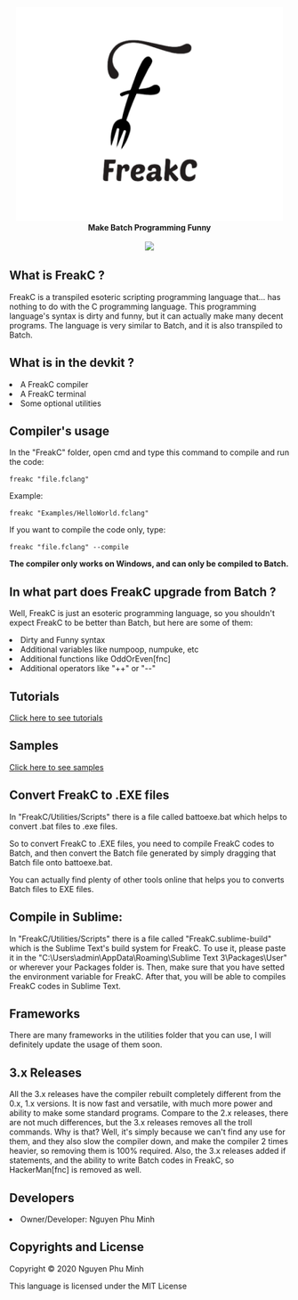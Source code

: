<div align="center">
  <img src="Resources/Branding/logo.png" />
  <br/>
  <b>Make Batch Programming Funny</b>
  <br/>
  <br/>
  <a href="https://github.com/nguyenphuminh/FreakC/blob/master/LICENSE.md"><img src="https://img.shields.io/badge/license-MIT-blue.svg"/></a>
</div>

## What is FreakC ?
FreakC is a transpiled esoteric scripting programming language that... has nothing to do with the C programming language. This programming language's syntax is dirty and funny, but it can actually make many decent programs. The language is very similar to Batch, and it is also transpiled to Batch.

## What is in the devkit ?
<li>A FreakC compiler</li>
<li>A FreakC terminal</li>
<li>Some optional utilities</li>

## Compiler's usage
In the "FreakC" folder, open cmd and type this command to compile and run the code:

    freakc "file.fclang"
    
Example:
    
    freakc "Examples/HelloWorld.fclang"
 
If you want to compile the code only, type:

    freakc "file.fclang" --compile

<b>The compiler only works on Windows, and can only be compiled to Batch.</b>

## In what part does FreakC upgrade from Batch ?
Well, FreakC is just an esoteric programming language, so you shouldn't expect FreakC to be better than Batch, but here are some of them:

<li>Dirty and Funny syntax</li>
<li>Additional variables like numpoop, numpuke, etc</li>
<li>Additional functions like OddOrEven[fnc]</li>
<li>Additional operators like "++" or "--"</li>

## Tutorials 
<a href=https://github.com/nguyenphuminh/FreakC/blob/master/TUTORIAL.md>Click here to see tutorials</a>

## Samples
<a href=https://github.com/nguyenphuminh/FreakC/tree/master/Examples>Click here to see samples</a>

## Convert FreakC to .EXE files
In "FreakC/Utilities/Scripts" there is a file called battoexe.bat which helps to convert .bat files to .exe files.

So to convert FreakC to .EXE files, you need to compile FreakC codes to Batch, and then convert the Batch file generated by simply dragging that Batch file onto battoexe.bat.

You can actually find plenty of other tools online that helps you to converts Batch files to EXE files.

## Compile in Sublime:
In "FreakC/Utilities/Scripts" there is a file called "FreakC.sublime-build" which is the Sublime Text's build system for FreakC. To use it, please paste it in the "C:\Users\admin\AppData\Roaming\Sublime Text 3\Packages\User" or wherever your Packages folder is. Then, make sure that you have setted the environment variable for FreakC. After that, you will be able to compiles FreakC codes in Sublime Text.

## Frameworks
There are many frameworks in the utilities folder that you can use, I will definitely update the usage of them soon.

## 3.x Releases
All the 3.x releases have the compiler rebuilt completely different from the 0.x, 1.x versions. It is now fast and versatile, with much more power and ability to make some standard programs. Compare to the 2.x releases, there are not much differences, but the 3.x releases removes all the troll commands. Why is that? Well, it's simply because we can't find any use for them, and they also slow the compiler down, and make the compiler 2 times heavier, so removing them is 100% required. Also, the 3.x releases added if statements, and the ability to write Batch codes in FreakC, so HackerMan[fnc] is removed as well.

## Developers
<li>Owner/Developer: Nguyen Phu Minh</li>

## Copyrights and License
Copyright © 2020 Nguyen Phu Minh

This language is licensed under the MIT License
